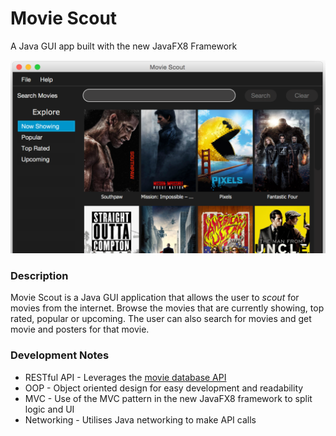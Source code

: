 # Movie Scout
A Java GUI app built with the new JavaFX8 Framework

![](https://github.com/aahmedae/aahmedae.github.io/blob/master/images/screenshots/movie-scout/home.png)


### Description
Movie Scout is a Java GUI application that allows the user to _scout_ for movies from the internet. Browse the movies that are currently showing, top rated, popular or upcoming. The user can also search for movies and get movie and posters for that movie.

### Development Notes

* RESTful API - Leverages the [movie database API](https://www.themoviedb.org/documentation/api?language=en)
* OOP - Object oriented design for easy development and readability
* MVC - Use of the MVC pattern in the new JavaFX8 framework to split logic and UI
* Networking - Utilises Java networking to make API calls
